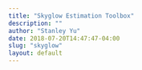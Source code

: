 ```yaml
---
title: "Skyglow Estimation Toolbox"
description: ""
author: "Stanley Yu"
date: 2018-07-20T14:47:47-04:00
slug: "skyglow"
layout: default
---
```


